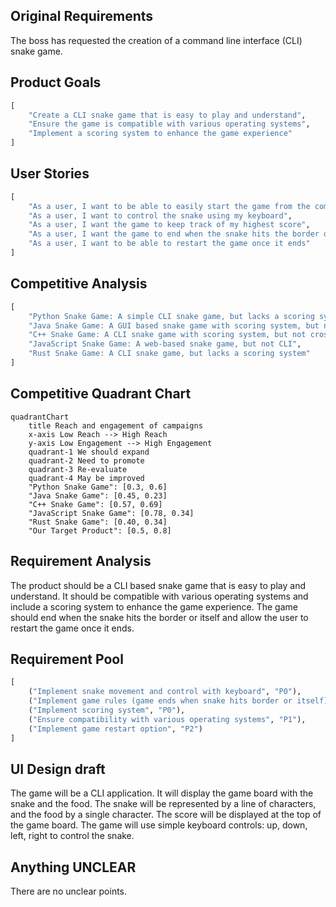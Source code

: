 ## Original Requirements
The boss has requested the creation of a command line interface (CLI) snake game.

## Product Goals
```python
[
    "Create a CLI snake game that is easy to play and understand",
    "Ensure the game is compatible with various operating systems",
    "Implement a scoring system to enhance the game experience"
]
```

## User Stories
```python
[
    "As a user, I want to be able to easily start the game from the command line",
    "As a user, I want to control the snake using my keyboard",
    "As a user, I want the game to keep track of my highest score",
    "As a user, I want the game to end when the snake hits the border or itself",
    "As a user, I want to be able to restart the game once it ends"
]
```

## Competitive Analysis
```python
[
    "Python Snake Game: A simple CLI snake game, but lacks a scoring system",
    "Java Snake Game: A GUI based snake game with scoring system, but not CLI",
    "C++ Snake Game: A CLI snake game with scoring system, but not cross-platform",
    "JavaScript Snake Game: A web-based snake game, but not CLI",
    "Rust Snake Game: A CLI snake game, but lacks a scoring system"
]
```

## Competitive Quadrant Chart
```mermaid
quadrantChart
    title Reach and engagement of campaigns
    x-axis Low Reach --> High Reach
    y-axis Low Engagement --> High Engagement
    quadrant-1 We should expand
    quadrant-2 Need to promote
    quadrant-3 Re-evaluate
    quadrant-4 May be improved
    "Python Snake Game": [0.3, 0.6]
    "Java Snake Game": [0.45, 0.23]
    "C++ Snake Game": [0.57, 0.69]
    "JavaScript Snake Game": [0.78, 0.34]
    "Rust Snake Game": [0.40, 0.34]
    "Our Target Product": [0.5, 0.8]
```

## Requirement Analysis
The product should be a CLI based snake game that is easy to play and understand. It should be compatible with various operating systems and include a scoring system to enhance the game experience. The game should end when the snake hits the border or itself and allow the user to restart the game once it ends.

## Requirement Pool
```python
[
    ("Implement snake movement and control with keyboard", "P0"),
    ("Implement game rules (game ends when snake hits border or itself)", "P0"),
    ("Implement scoring system", "P0"),
    ("Ensure compatibility with various operating systems", "P1"),
    ("Implement game restart option", "P2")
]
```

## UI Design draft
The game will be a CLI application. It will display the game board with the snake and the food. The snake will be represented by a line of characters, and the food by a single character. The score will be displayed at the top of the game board. The game will use simple keyboard controls: up, down, left, right to control the snake.

## Anything UNCLEAR
There are no unclear points.